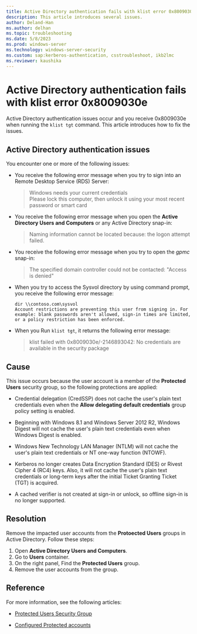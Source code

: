 ```yaml
---
title: Active Directory authentication fails with klist error 0x8009030e
description: This article introduces several issues.
author: Deland-Han
ms.author: delhan
ms.topic: troubleshooting
ms.date: 5/8/2023
ms.prod: windows-server
ms.technology: windows-server-security
ms.custom: sap:kerberos-authentication, csstroubleshoot, ikb2lmc
ms.reviewer: kaushika
---
```

# Active Directory authentication fails with klist error 0x8009030e

Active Directory authentication issues occur and you receive 0x8009030e when running the `klist tgt` command. This article introduces how to fix the issues.

## Active Directory authentication issues

You encounter one or more of the following issues:

- You receive the following error message when you try to sign into an Remote Desktop Service \(RDS\) Server:

  > Windows needs your current credentials  
  > Please lock this computer, then unlock it using your most recent password or smart card

- You receive the following error message when you open the **Active Directory Users and Computers** or any Active Directory snap-in:

  > Naming information cannot be located because: the logon attempt failed.

- You receive the following error message when you try to open the *gpmc* snap-in:

  > The specified domain controller could not be contacted: "Access is denied"

- When you try to access the Sysvol directory by using command prompt, you receive the following error message:

  ```console
  dir \\contoso.com\sysvol
  Account restrictions are preventing this user from signing in. For example: blank passwords aren't allowed, sign-in times are limited, or a policy restriction has been enforced.
  ```

- When you Run `klist tgt`, it returns the following error message:

  > klist failed with 0x8009030e/-2146893042: No credentials are available in the security package

## Cause

This issue occurs because the user account is a member of the **Protected Users** security group, so the following protections are applied:

- Credential delegation (CredSSP) does not cache the user's plain text credentials even when the **Allow delegating default credentials** group policy setting is enabled.

- Beginning with Windows 8.1 and Windows Server 2012 R2, Windows Digest will not cache the user's plain text credentials even when Windows Digest is enabled.

- Windows New Technology LAN Manager \(NTLM\) will not cache the user's plain text credentials or NT one-way function (NTOWF).

- Kerberos no longer creates Data Encryption Standard \(DES\) or Rivest Cipher 4 \(RC4\) keys. Also, it will not cache the user's plain text credentials or long-term keys after the initial Ticket Granting Ticket \(TGT\) is acquired.

- A cached verifier is not created at sign-in or unlock, so offline sign-in is no longer supported.

## Resolution

Remove the impacted user accounts from the **Protoected Users** groups in Active Directory. Follow these steps:

1. Open **Active Directory Users and Computers**.
2. Go to **Users** container.
3. On the right panel,  Find the **Protected Users** group.
4. Remove the user accounts from the group.

## Reference

For more information, see the following articles:

- [Protected Users Security Group](/windows-server/security/credentials-protection-and-management/protected-users-security-group)

- [Configured Protected accounts](/windows-server/identity/ad-ds/manage/how-to-configure-protected-accounts)
